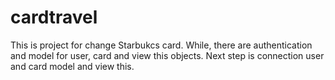 # cardtravel
This is project for change Starbukcs card. While, there are authentication and model for user, card and view this objects. 
Next step is connection user and card model and view this. 
